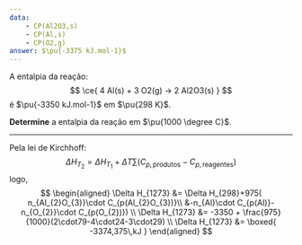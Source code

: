 ```yaml
---
data:
    - CP(Al2O3,s)
    - CP(Al,s)
    - CP(O2,g)
answer: $\pu{-3375 kJ.mol-1}$
---
```


A entalpia da reação:
$$
    \ce{ 4 Al(s) + 3 O2(g) -> 2 Al2O3(s) }
$$
é $\pu{-3350 kJ.mol-1}$ em $\pu{298 K}$.

**Determine** a entalpia da reação em $\pu{1000 \degree C}$.

---

Pela lei de Kirchhoff:
$$
    \Delta H_{T_{2}}=\Delta H_{T_{1}}+\Delta T\sum (C_{p,\text{produtos}}-C_{p, \text{reagentes}})
$$
logo,
$$
\begin{aligned}
    \Delta H_{1273}
        &= \Delta H_{298}+975( n_{Al_{2}O_{3}}\cdot C_{p(Al_{2}O_{3})}\\
        &-n_{Al}\cdot C_{p(Al)}-n_{O_{2}}\cdot C_{p(O_{2})}) \\ 
    \Delta H_{1273}
        &= -3350 + \frac{975}{1000}(2\cdot79-4\cdot24-3\cdot29) \\
    \Delta H_{1273}
        &= \boxed{ -3374,375\,kJ }
\end{aligned}
$$

